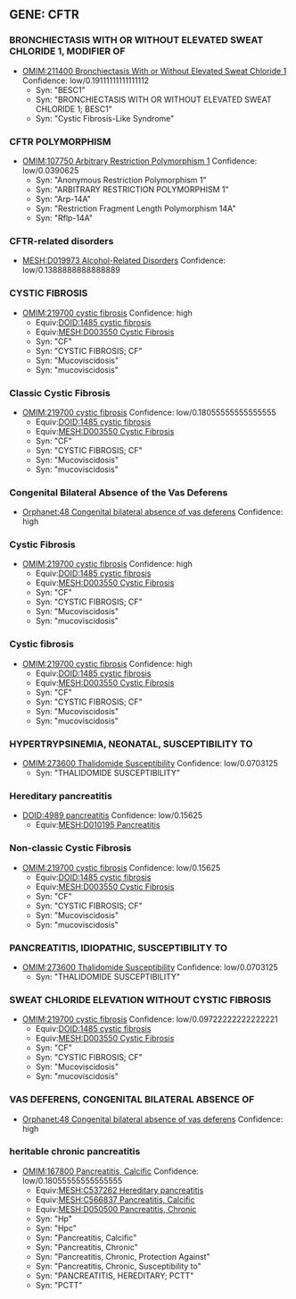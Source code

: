 
## GENE: CFTR

### BRONCHIECTASIS WITH OR WITHOUT ELEVATED SWEAT CHLORIDE 1, MODIFIER OF
 * [OMIM:211400 Bronchiectasis With or Without Elevated Sweat Chloride 1](http://beta.monarchinitiative.org/disease/OMIM:211400) Confidence: low/0.19111111111111112
    * Syn: "BESC1"
    * Syn: "BRONCHIECTASIS WITH OR WITHOUT ELEVATED SWEAT CHLORIDE 1; BESC1"
    * Syn: "Cystic Fibrosis-Like Syndrome"

### CFTR POLYMORPHISM
 * [OMIM:107750 Arbitrary Restriction Polymorphism 1](http://beta.monarchinitiative.org/disease/OMIM:107750) Confidence: low/0.0390625
    * Syn: "Anonymous Restriction Polymorphism 1"
    * Syn: "ARBITRARY RESTRICTION POLYMORPHISM 1"
    * Syn: "Arp-14A"
    * Syn: "Restriction Fragment Length Polymorphism 14A"
    * Syn: "Rflp-14A"

### CFTR-related disorders
 * [MESH:D019973 Alcohol-Related Disorders](http://beta.monarchinitiative.org/disease/MESH:D019973) Confidence: low/0.1388888888888889

### CYSTIC FIBROSIS
 * [OMIM:219700 cystic fibrosis](http://beta.monarchinitiative.org/disease/OMIM:219700) Confidence: high
    * Equiv:[DOID:1485 cystic fibrosis](http://beta.monarchinitiative.org/disease/DOID:1485)
    * Equiv:[MESH:D003550 Cystic Fibrosis](http://beta.monarchinitiative.org/disease/MESH:D003550)
    * Syn: "CF"
    * Syn: "CYSTIC FIBROSIS; CF"
    * Syn: "Mucoviscidosis"
    * Syn: "mucoviscidosis"

### Classic Cystic Fibrosis
 * [OMIM:219700 cystic fibrosis](http://beta.monarchinitiative.org/disease/OMIM:219700) Confidence: low/0.18055555555555555
    * Equiv:[DOID:1485 cystic fibrosis](http://beta.monarchinitiative.org/disease/DOID:1485)
    * Equiv:[MESH:D003550 Cystic Fibrosis](http://beta.monarchinitiative.org/disease/MESH:D003550)
    * Syn: "CF"
    * Syn: "CYSTIC FIBROSIS; CF"
    * Syn: "Mucoviscidosis"
    * Syn: "mucoviscidosis"

### Congenital Bilateral Absence of the Vas Deferens
 * [Orphanet:48 Congenital bilateral absence of vas deferens](http://beta.monarchinitiative.org/disease/Orphanet:48) Confidence: high

### Cystic Fibrosis
 * [OMIM:219700 cystic fibrosis](http://beta.monarchinitiative.org/disease/OMIM:219700) Confidence: high
    * Equiv:[DOID:1485 cystic fibrosis](http://beta.monarchinitiative.org/disease/DOID:1485)
    * Equiv:[MESH:D003550 Cystic Fibrosis](http://beta.monarchinitiative.org/disease/MESH:D003550)
    * Syn: "CF"
    * Syn: "CYSTIC FIBROSIS; CF"
    * Syn: "Mucoviscidosis"
    * Syn: "mucoviscidosis"

### Cystic fibrosis
 * [OMIM:219700 cystic fibrosis](http://beta.monarchinitiative.org/disease/OMIM:219700) Confidence: high
    * Equiv:[DOID:1485 cystic fibrosis](http://beta.monarchinitiative.org/disease/DOID:1485)
    * Equiv:[MESH:D003550 Cystic Fibrosis](http://beta.monarchinitiative.org/disease/MESH:D003550)
    * Syn: "CF"
    * Syn: "CYSTIC FIBROSIS; CF"
    * Syn: "Mucoviscidosis"
    * Syn: "mucoviscidosis"

### HYPERTRYPSINEMIA, NEONATAL, SUSCEPTIBILITY TO
 * [OMIM:273600 Thalidomide Susceptibility](http://beta.monarchinitiative.org/disease/OMIM:273600) Confidence: low/0.0703125
    * Syn: "THALIDOMIDE SUSCEPTIBILITY"

### Hereditary pancreatitis
 * [DOID:4989 pancreatitis](http://beta.monarchinitiative.org/disease/DOID:4989) Confidence: low/0.15625
    * Equiv:[MESH:D010195 Pancreatitis](http://beta.monarchinitiative.org/disease/MESH:D010195)

### Non-classic Cystic Fibrosis
 * [OMIM:219700 cystic fibrosis](http://beta.monarchinitiative.org/disease/OMIM:219700) Confidence: low/0.15625
    * Equiv:[DOID:1485 cystic fibrosis](http://beta.monarchinitiative.org/disease/DOID:1485)
    * Equiv:[MESH:D003550 Cystic Fibrosis](http://beta.monarchinitiative.org/disease/MESH:D003550)
    * Syn: "CF"
    * Syn: "CYSTIC FIBROSIS; CF"
    * Syn: "Mucoviscidosis"
    * Syn: "mucoviscidosis"

### PANCREATITIS, IDIOPATHIC, SUSCEPTIBILITY TO
 * [OMIM:273600 Thalidomide Susceptibility](http://beta.monarchinitiative.org/disease/OMIM:273600) Confidence: low/0.0703125
    * Syn: "THALIDOMIDE SUSCEPTIBILITY"

### SWEAT CHLORIDE ELEVATION WITHOUT CYSTIC FIBROSIS
 * [OMIM:219700 cystic fibrosis](http://beta.monarchinitiative.org/disease/OMIM:219700) Confidence: low/0.09722222222222221
    * Equiv:[DOID:1485 cystic fibrosis](http://beta.monarchinitiative.org/disease/DOID:1485)
    * Equiv:[MESH:D003550 Cystic Fibrosis](http://beta.monarchinitiative.org/disease/MESH:D003550)
    * Syn: "CF"
    * Syn: "CYSTIC FIBROSIS; CF"
    * Syn: "Mucoviscidosis"
    * Syn: "mucoviscidosis"

### VAS DEFERENS, CONGENITAL BILATERAL ABSENCE OF
 * [Orphanet:48 Congenital bilateral absence of vas deferens](http://beta.monarchinitiative.org/disease/Orphanet:48) Confidence: high

### heritable chronic pancreatitis
 * [OMIM:167800 Pancreatitis, Calcific](http://beta.monarchinitiative.org/disease/OMIM:167800) Confidence: low/0.18055555555555555
    * Equiv:[MESH:C537262 Hereditary pancreatitis](http://beta.monarchinitiative.org/disease/MESH:C537262)
    * Equiv:[MESH:C566837 Pancreatitis, Calcific](http://beta.monarchinitiative.org/disease/MESH:C566837)
    * Equiv:[MESH:D050500 Pancreatitis, Chronic](http://beta.monarchinitiative.org/disease/MESH:D050500)
    * Syn: "Hp"
    * Syn: "Hpc"
    * Syn: "Pancreatitis, Calcific"
    * Syn: "Pancreatitis, Chronic"
    * Syn: "Pancreatitis, Chronic, Protection Against"
    * Syn: "Pancreatitis, Chronic, Susceptibility to"
    * Syn: "PANCREATITIS, HEREDITARY; PCTT"
    * Syn: "PCTT"
